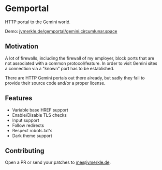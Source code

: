 # Gemportal

HTTP portal to the Gemini world.

Demo: [jvmerkle.de/gemportal/gemini.circumlunar.space](https://jvmerkle.de/gemportal/gemini.circumlunar.space)

## Motivation

A lot of firewalls, including the firewall of my employer, block ports that are not associated with a common
protocol/feature. In order to visit Gemini sites a connection via a "known" port has to be established.

There are HTTP Gemini portals out there already, but sadly they fail to provide their source code and/or a proper
license.

## Features

- Variable base HREF support
- Enable/Disable TLS checks
- Input support
- Follow redirects
- Respect robots.txt's
- Dark theme support

## Contributing

Open a PR or send your patches to me@jvmerkle.de.
